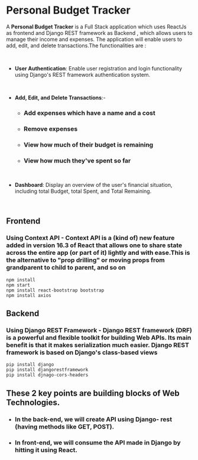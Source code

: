 # Personal Budget Tracker

 A <b>Personal Budget Tracker</b> is a Full Stack application which uses ReactJs as frontend and Django REST framework as Backend  , which allows users to manage their income and expenses. The application will enable users to add, edit, and delete transactions.The functionalities are :

<br/>

 * <b>User Authentication</b>: Enable user registration and login functionality using Django's REST framework authentication system.
<br />

 * <b>Add, Edit, and Delete Transactions</b>:-
    * ### <b></b> Add expenses which have a name and a cost
    * ### Remove expenses
    * ### View how much of their budget is remaining
    * ### View how much they've spent so far

</br>

 * <b>Dashboard</b>: Display an overview of the user's financial situation, including total Budget, total Spent, and Total Remaining.
<br/>

## <b>Frontend</b>
### Using Context API - Context API is a (kind of) new feature added in version 16.3 of React that allows one to share state across the entire app (or part of it) lightly and with ease.This is the alternative to "prop drilling" or moving props from grandparent to child to parent, and so on
```
npm install
npm start
npm install react-bootstrap bootstrap
npm install axios
```

## <b> Backend </b>
### Using Django REST Framework - Django REST framework (DRF) is a powerful and flexible toolkit for building Web APIs. Its main benefit is that it makes serialization much easier. Django REST framework is based on Django's class-based views
```
pip install django
pip install djangorestframework
pip install djnago-cors-headers
```
## These 2 key points are building blocks of Web Technologies.

 * ### In the back-end, we will create API using Django- rest (having methods like GET, POST).
 * ### In front-end, we will consume the API made in Django by hitting it using React.

